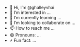 - 👋 Hi, I’m @ghalleyvhai
- 👀 I’m interested in ...
- 🌱 I’m currently learning ...
- 💞️ I’m looking to collaborate on ...
- 📫 How to reach me ...
- 😄 Pronouns: ...
- ⚡ Fun fact: ...

<!---
ghalleyvhai/ghalleyvhai is a ✨ special ✨ repository because its `README.md` (this file) appears on your GitHub profile.
You can click the Preview link to take a look at your changes.
--->
